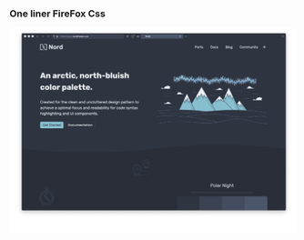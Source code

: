 ### One liner FireFox Css
![alt text](https://raw.githubusercontent.com/ultrahumanite/oneline/master/screenshots/main_window.png)
